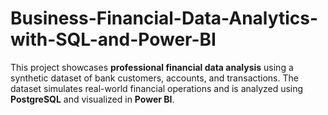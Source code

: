 # Business-Financial-Data-Analytics-with-SQL-and-Power-BI
This project showcases **professional financial data analysis** using a synthetic dataset of bank customers, accounts, and transactions. The dataset simulates real-world financial operations and is analyzed using **PostgreSQL** and visualized in **Power BI**.
